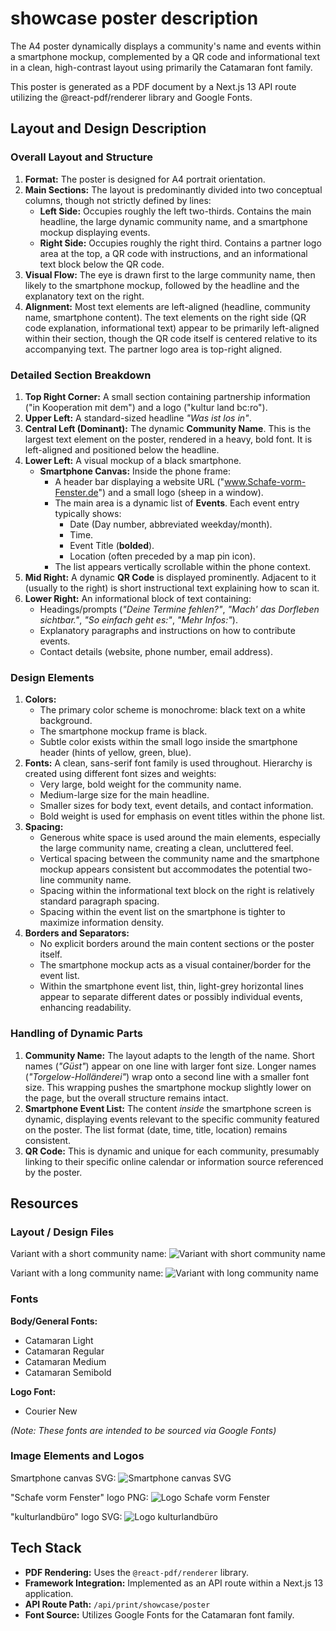 # showcase poster description

The A4 poster dynamically displays a community's name and events within a smartphone mockup, complemented by a QR code and informational text in a clean, high-contrast layout using primarily the Catamaran font family.

This poster is generated as a PDF document by a Next.js 13 API route utilizing the @react-pdf/renderer library and Google Fonts.

## Layout and Design Description

### Overall Layout and Structure

1.  **Format:** The poster is designed for A4 portrait orientation.
2.  **Main Sections:** The layout is predominantly divided into two conceptual columns, though not strictly defined by lines:
    * **Left Side:** Occupies roughly the left two-thirds. Contains the main headline, the large dynamic community name, and a smartphone mockup displaying events.
    * **Right Side:** Occupies roughly the right third. Contains a partner logo area at the top, a QR code with instructions, and an informational text block below the QR code.
3.  **Visual Flow:** The eye is drawn first to the large community name, then likely to the smartphone mockup, followed by the headline and the explanatory text on the right.
4.  **Alignment:** Most text elements are left-aligned (headline, community name, smartphone content). The text elements on the right side (QR code explanation, informational text) appear to be primarily left-aligned within their section, though the QR code itself is centered relative to its accompanying text. The partner logo area is top-right aligned.

### Detailed Section Breakdown

1.  **Top Right Corner:** A small section containing partnership information ("in Kooperation mit dem") and a logo ("kultur land bc:ro").
2.  **Upper Left:** A standard-sized headline *"Was ist los in"*.
3.  **Central Left (Dominant):** The dynamic **Community Name**. This is the largest text element on the poster, rendered in a heavy, bold font. It is left-aligned and positioned below the headline.
4.  **Lower Left:** A visual mockup of a black smartphone.
    * **Smartphone Canvas:** Inside the phone frame:
        * A header bar displaying a website URL ("www.Schafe-vorm-Fenster.de") and a small logo (sheep in a window).
        * The main area is a dynamic list of **Events**. Each event entry typically shows:
            * Date (Day number, abbreviated weekday/month).
            * Time.
            * Event Title (**bolded**).
            * Location (often preceded by a map pin icon).
        * The list appears vertically scrollable within the phone context.
5.  **Mid Right:** A dynamic **QR Code** is displayed prominently. Adjacent to it (usually to the right) is short instructional text explaining how to scan it.
6.  **Lower Right:** An informational block of text containing:
    * Headings/prompts (*"Deine Termine fehlen?"*, *"Mach' das Dorfleben sichtbar."*, *"So einfach geht es:"*, *"Mehr Infos:"*).
    * Explanatory paragraphs and instructions on how to contribute events.
    * Contact details (website, phone number, email address).

### Design Elements

1.  **Colors:**
    * The primary color scheme is monochrome: black text on a white background.
    * The smartphone mockup frame is black.
    * Subtle color exists within the small logo inside the smartphone header (hints of yellow, green, blue).
2.  **Fonts:** A clean, sans-serif font family is used throughout. Hierarchy is created using different font sizes and weights:
    * Very large, bold weight for the community name.
    * Medium-large size for the main headline.
    * Smaller sizes for body text, event details, and contact information.
    * Bold weight is used for emphasis on event titles within the phone list.
3.  **Spacing:**
    * Generous white space is used around the main elements, especially the large community name, creating a clean, uncluttered feel.
    * Vertical spacing between the community name and the smartphone mockup appears consistent but accommodates the potential two-line community name.
    * Spacing within the informational text block on the right is relatively standard paragraph spacing.
    * Spacing within the event list on the smartphone is tighter to maximize information density.
4.  **Borders and Separators:**
    * No explicit borders around the main content sections or the poster itself.
    * The smartphone mockup acts as a visual container/border for the event list.
    * Within the smartphone event list, thin, light-grey horizontal lines appear to separate different dates or possibly individual events, enhancing readability.

### Handling of Dynamic Parts

1.  **Community Name:** The layout adapts to the length of the name. Short names (*"Güst"*) appear on one line with larger font size. Longer names (*"Torgelow-Holländerei"*) wrap onto a second line with a smaller font size. This wrapping pushes the smartphone mockup slightly lower on the page, but the overall structure remains intact.
2.  **Smartphone Event List:** The content *inside* the smartphone screen is dynamic, displaying events relevant to the specific community featured on the poster. The list format (date, time, title, location) remains consistent.
3.  **QR Code:** This is dynamic and unique for each community, presumably linking to their specific online calendar or information source referenced by the poster.

## Resources

### Layout / Design Files

Variant with a short community name:
![Variant with short community name](<A4 Poster - kurzer Ortsname.jpg>)

Variant with a long community name:
![Variant with long community name](<A4 Poster - langer Ortsname.jpg>)

### Fonts

**Body/General Fonts:**

* Catamaran Light
* Catamaran Regular
* Catamaran Medium
* Catamaran Semibold

**Logo Font:**

* Courier New

*(Note: These fonts are intended to be sourced via Google Fonts)*

### Image Elements and Logos

Smartphone canvas SVG:
![Smartphone canvas SVG](smartphone-canvas.svg)

"Schafe vorm Fenster" logo PNG:
![Logo Schafe vorm Fenster](public/Schafe-vorm-Fenster-UG_Logo.png)

"kulturlandbüro" logo SVG:
![Logo kulturlandbüro](logo-kulturlandbüro.svg)

## Tech Stack

* **PDF Rendering:** Uses the `@react-pdf/renderer` library.
* **Framework Integration:** Implemented as an API route within a Next.js 13 application.
* **API Route Path:** `/api/print/showcase/poster`
* **Font Source:** Utilizes Google Fonts for the Catamaran font family.
